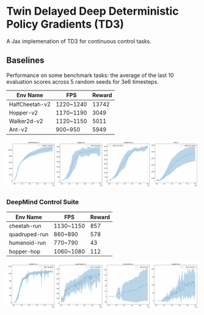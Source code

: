 # Twin Delayed Deep Deterministic Policy Gradients (TD3)

A Jax implemenation of TD3 for continuous control tasks.

## Baselines

Performance on some benchmark tasks: the average of the last 10 evaluation scores across 5 random seeds for 3e6 timesteps.

|     Env Name    |     FPS     |  Reward  |
|-----------------|-------------|----------|
|  HalfCheetah-v2 |  1220~1240  |  13742   |
|  Hopper-v2      |  1170~1190  |   3049   |
|  Walker2d-v2    |  1120~1150  |   5011   |
|  Ant-v2         |  900~950    |   5949   |

![](imgs/mujoco.png)

### DeepMind Control Suite

|     Env Name    |     FPS     |  Reward  |
|-----------------|-------------|----------|
|  cheetah-run    |   1130~1150 |   857    |
|  quadruped-run  |   860~890   |   578    | 
|  humanoid-run   |   770~790   |    43    |
|  hopper-hop     |   1060~1080 |   112    |

![](imgs/dmc.png)
